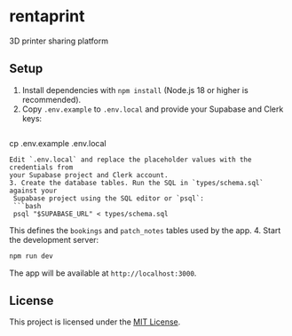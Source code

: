 # rentaprint

3D printer sharing platform

## Setup

1. Install dependencies with `npm install` (Node.js 18 or higher is recommended).
2. Copy `.env.example` to `.env.local` and provide your Supabase and Clerk keys:
   ```bash
 cp .env.example .env.local
  ```
  Edit `.env.local` and replace the placeholder values with the credentials from
  your Supabase project and Clerk account.
3. Create the database tables. Run the SQL in `types/schema.sql` against your
   Supabase project using the SQL editor or `psql`:
   ```bash
   psql "$SUPABASE_URL" < types/schema.sql
   ```
   This defines the `bookings` and `patch_notes` tables used by the app.
4. Start the development server:
   ```bash
   npm run dev
   ```

The app will be available at `http://localhost:3000`.

## License

This project is licensed under the [MIT License](LICENSE).
